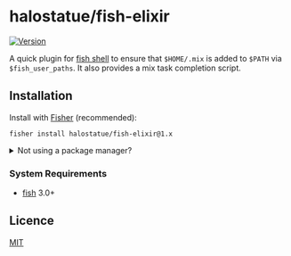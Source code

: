 # halostatue/fish-elixir

[![Version][]](https://github.com/halostatue/fish-elixir/releases)

A quick plugin for [fish shell][] to ensure that `$HOME/.mix` is added to
`$PATH` via `$fish_user_paths`. It also provides a mix task completion script.

## Installation

Install with [Fisher][] (recommended):

```fish
fisher install halostatue/fish-elixir@1.x
```

<details>
<summary>Not using a package manager?</summary>

---

Copy `conf.d/*.fish` and `completions/*.fish` to your fish configuration
directory preserving the directory structure.

</details>

### System Requirements

- [fish][] 3.0+

## Licence

[MIT](LICENCE.md)

[fish shell]: https://fishshell.com 'friendly interactive shell'
[version]: https://img.shields.io/github/tag/halostatue/fish-elixir.svg?label=Version
[fisher]: https://github.com/jorgebucaran/fisher
[fish]: https://github.com/fish-shell/fish-shell
